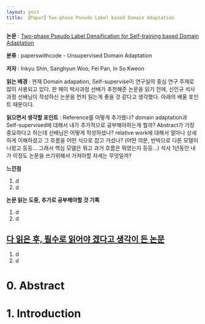```yaml
---
layout: post
title: 【Paper】Two-phase Pseudo Label based Domain Adaptation
---
```


**논문** : [Two-phase Pseudo Label Densification for Self-training based Domain Adaptation](https://arxiv.org/abs/2012.04828)

**분류** : paperswithcode - Unsupervised Domain Adaptation

**저자** : Inkyu Shin, Sanghyun Woo, Fei Pan, In So Kweon

**읽는 배경** : 현재 Domain adapation, Self-supervise이 연구실의 중심 연구 주제로 많이 사용되고 있다. 판 페이 박사과정 선배가 추천해준 논문을 읽기 전에, 신인규 석사과정 선배님이 작성하신 논문을 먼저 읽는게 좋을 것 같다고 생각했다. 아래의 배울 포인트 때문이다.

**읽으면서 생각할 포인트** : Reference를 어떻게 추가했나? domain adaptation과 Self-supervised에 대해서 내가 추가적으로 공부해야하는게 뭘까? Abstract가 가장 중요하다고 하는데 선배님은 어떻게 작성하셨나? relative work에 대해서 얼마나 상세하게 이해하셨고 그 흐름을 어떤 식으로 잡고 가셨나? (어떤 의문, 반박으로 다른 모델이 나왔고 등등... 그래서 핵심 모델은 뭐고 과거 흐름은 뭐였는지 등등...) 석사 1년동안 내가 이정도 논문을 쓰기위해서 가져아할 자세는 무엇일까?



**느낀점**  

1. d
2. d




**논문 읽는 도중, 추가로 공부해야할 것 기록**

1. d
2. d



## **<u>다 읽은 후, 필수로 읽어야 겠다고 생각이 든 논문</u>**

1. d
2. d



# 0. Abstract







# 1. Introduction




